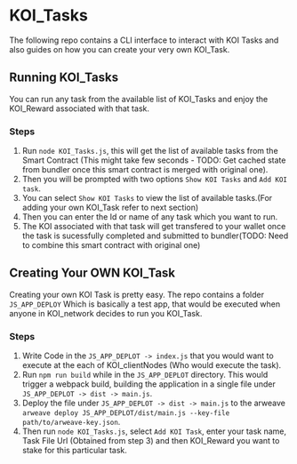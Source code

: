 # KOI_Tasks

The following repo contains a CLI interface to interact with KOI Tasks and also guides on how you can create your very own KOI_Task. 

## Running KOI_Tasks

You can run any task from the available list of KOI_Tasks and enjoy the KOI_Reward associated with that task.

### Steps

1. Run `node KOI_Tasks.js`, this will get the list of available tasks from the Smart Contract (This might take few seconds - TODO: Get cached state from bundler once this smart contract is merged with original one).
2. Then you will be prompted with two options `Show KOI Tasks` and `Add KOI task`.
3. You can select `Show KOI Tasks` to view the list of available tasks.(For adding your own KOI_Task refer to next section)
4. Then you can enter the Id or name of any task which you want to run.
5. The KOI associated with that task will get transfered to your wallet once the task is sucessfully completed and submitted to bundler(TODO: Need to combine this smart contract with original one)
## Creating Your OWN KOI_Task

Creating your own KOI Task is pretty easy. The repo contains a folder `JS_APP_DEPLOY` Which is basically a test app, that would be executed when anyone in KOI_network decides to run you KOI_Task.

### Steps
1. Write Code in the `JS_APP_DEPLOT -> index.js` that you would want to execute at the each of KOI_clientNodes (Who would execute the task).
2. Run `npm run build` while in the `JS_APP_DEPLOT` directory. This would trigger a webpack build, building the application in a single file under `JS_APP_DEPLOT -> dist -> main.js`.
3. Deploy the file under `JS_APP_DEPLOT -> dist -> main.js` to the arweave `arweave deploy JS_APP_DEPLOT/dist/main.js --key-file path/to/arweave-key.json`.
4. Then run `node KOI_Tasks.js`, select `Add KOI Task`, enter your task name, Task File Url (Obtained from step 3) and then KOI_Reward you want to stake for this particular task.

